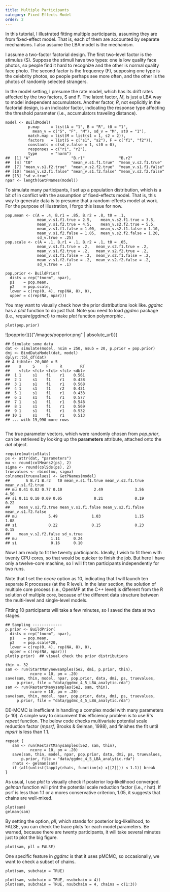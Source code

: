 ```yaml
---
title: Multiple Participants
category: Fixed Effects Model
order: 2
---
```


In this tutorial, I illustrated fitting multiple participants, assuming
they are from fixed-effect model. That is, each of them are accounted
by separate mechanisms. I also assume the LBA model is the mechanism.

I assume a two-factor factorial design. The first two-level factor is
the stimulus (S). Suppose the stimuli have two types: one is low quality
face photos, so people find it hard to recognize and the other
is normal quality face photo.  The second factor is the frequency (F),
supposing one type is the celebrity photos, so people perhaps see more often, and
the other is the photos of randomly selected strangers.


In the model setting, I presume the rate model, which has its drift rates
affected by the two factors, S and F.  The latent factor, _M_, is just a
LBA way to model independent accumulators. Another factor, _R_, not
explicitly in the factorial design,
is an indicator factor, indicating the response type affecting the
threshold parameter (i.e., accumulators traveling distance).


```
model <- BuildModel(
          p.map     = list(A = "1", B = "R", t0 = "1",
            mean_v = c("S", "F", "M"), sd_v = "M", st0 = "1"),
          match.map = list(M = list(s1 = 1, s2 = 2)),
          factors   = list(S = c("s1", "s2"), F = c("f1", "f2")),
          constants = c(sd_v.false = 1, st0 = 0),
          responses = c("r1", "r2"),
          type      = "norm")
##  [1] "A"                  "B.r1"               "B.r2"              
##  [4] "t0"                 "mean_v.s1.f1.true"  "mean_v.s2.f1.true" 
##  [7] "mean_v.s1.f2.true"  "mean_v.s2.f2.true"  "mean_v.s1.f1.false"
## [10] "mean_v.s2.f1.false" "mean_v.s1.f2.false" "mean_v.s2.f2.false"
## [13] "sd_v.true"         
npar <- length(GetPNames(model))
```

To simulate many participants, I set up a population distribution, which
is a bit of in conflict with the assumption of fixed-effects model. That is,
this way to generate data is to presume that a random-effects model at
work. For the purpose of illustration, I forgo this issue for now.

```
pop.mean <- c(A = .4, B.r1 = .85, B.r2 = .8, t0 = .1,
              mean_v.s1.f1.true = 2.5,    mean_v.s2.f1.true = 3.5,
              mean_v.s1.f2.true = 4.5,    mean_v.s2.f2.true = 5.5,
              mean_v.s1.f1.false = 1.00,  mean_v.s2.f1.false = 1.10,
              mean_v.s1.f2.false = 1.05,  mean_v.s2.f2.false = 1.20,
              sd_v.true = .25)
pop.scale <- c(A = .1, B.r1 = .1, B.r2 = .1, t0 = .05,
              mean_v.s1.f1.true = .2,   mean_v.s2.f1.true = .2,
              mean_v.s1.f2.true = .2,   mean_v.s2.f2.true = .2,
              mean_v.s1.f1.false = .2,  mean_v.s2.f1.false = .2,
              mean_v.s1.f2.false = .2,  mean_v.s2.f2.false = .2,
              sd_v.true = .1)

pop.prior <- BuildPrior(
  dists = rep("tnorm", npar),
  p1    = pop.mean,
  p2    = pop.scale,
  lower = c(rep(0, 4), rep(NA, 8), 0),
  upper = c(rep(NA, npar)))

```


You may want to visually check how the prior distributions look like.
_ggdmc_ has a _plot_ function to do just that. Note you need to load _ggdmc_
package (i.e., _require(ggdmc)_) to make _plot_ function polymorphic .

```
plot(pop.prior)

```

![popprior]({{"/images/popprior.png" | absolute_url}})


```
## Simulate some data
dat <- simulate(model, nsim = 250, nsub = 20, p.prior = pop.prior)
dmi <- BindDataModel(dat, model)
dplyr::tbl_df(dat)
## A tibble: 20,000 x 5
##    s     S     F     R        RT
##    <fct> <fct> <fct> <fct> <dbl>
##  1 1     s1    f1    r1    0.561
##  2 1     s1    f1    r1    0.438
##  3 1     s1    f1    r1    0.568
##  4 1     s1    f1    r2    0.431
##  5 1     s1    f1    r1    0.433
##  6 1     s1    f1    r1    0.577
##  7 1     s1    f1    r1    0.548
##  8 1     s1    f1    r1    0.569
##  9 1     s1    f1    r1    0.532
## 10 1     s1    f1    r1    0.513
## ... with 19,990 more rows


```

The true parameter vectors, which were randomly chosen from _pop.prior_, can
be retrieved by looking up the **parameters** attribute, attached onto the
_dat_ object.

```
require(matrixStats)
ps <- attr(dat, "parameters")
mu <- round(colMeans2(ps), 2)
sigma <- round(colSds(ps), 2)
truevalues <- rbind(mu, sigma)
colnames(truevalues) <- GetPNames(model)
##       A B.r1 B.r2   t0 mean_v.s1.f1.true mean_v.s2.f1.true mean_v.s1.f2.true
## mu 0.41 0.82 0.77 0.10              2.49              3.56              4.50
## si 0.11 0.10 0.09 0.05              0.21              0.19              0.22
##    mean_v.s2.f2.true mean_v.s1.f1.false mean_v.s2.f1.false mean_v.s1.f2.false
## mu              5.49               1.03               1.15               1.08
## si              0.22               0.15               0.23               0.15
##    mean_v.s2.f2.false sd_v.true
## mu               1.11      0.24
## si               0.16      0.10
```

Now I am ready to fit the twenty participants. Ideally, I wish to
fit them with twenty CPU cores, so that would be quicker to finish
the job. But here I have only a twelve-core machine, so I will fit ten
participants independently for two runs.

Note that I set the _ncore_ option as 10, indicating that I will launch
ten separate R processes (at the R level).  In the later section, 
the solution of multiple core process (i.e., OpenMP at the C++ level) is
different from the R solution of multiple core, because of the different
data structure between the multi-level and single-level models.

Fitting 10 participants will take a few minutes, so I saved the
data at two stages.

```
## Sampling -------------
p.prior <- BuildPrior(
  dists = rep("tnorm", npar),
  p1    = pop.mean,
  p2    = pop.scale*20,
  lower = c(rep(0, 4), rep(NA, 8), 0),
  upper = c(rep(NA, npar)))
plot(p.prior)  ## visual check the prior distributions

thin <- 32
sam <- run(StartManynewsamples(5e2, dmi, p.prior, thin),
           ncore = 10, pm = .20)
save(sam, thin, model, npar, pop.prior, data, dmi, ps, truevalues,
     p.prior, file = "data/ggdmc_4_5_LBA_analytic.rda")
sam <- run(RestartManysamples(5e2, sam, thin),
           ncore = 10, pm = .20)
save(sam, thin, model, npar, pop.prior, data, dmi, ps, truevalues,
     p.prior, file = "data/ggdmc_4_5_LBA_analytic.rda")
```

DE-MCMC is inefficient in handling a complex model with many
parameters (> 10). A simple way to circumvent this efficiency problem
is to use R's _repeat_ function. The below code checks 
multivariate potential scale reduction factor (_mpsrf_,
Brooks & Gelman, 1998), and finishes the fit until _mpsrt_ is
less than 1.1.

```
repeat {
   sam <- run(RestartManysamples(5e2, sam, thin),
           ncore = 10, pm = .20)
   save(sam, thin, model, npar, pop.prior, data, dmi, ps, truevalues,
       p.prior, file = "data/ggdmc_4_5_LBA_analytic.rda")
   rhats <- gelman(sam) 
   if (all(unlist(lapply(rhats, function(x) x[[2]])) < 1.1)) break
}

```

As usual, I use _plot_ to visually check if posterior log-likelihood
converged. _gelman_ function will print the potential scale reduction
factor (i.e., r hat). If psrf is less than 1.1 or a mores conservative
criterion, 1.05, it suggests that chains are well-mixed.

```
plot(sam)
gelman(sam)
```

By setting the option, _pll_, which stands for posterior log-likelihood,
to FALSE, you can check the trace plots for each model parameters. Be
warned, because there are twenty participants, it will take several
minutes just to plot the big figure.

```
plot(sam, pll = FALSE)
```


One specific feature in _ggdmc_ is that it uses pMCMC, so occasionally,
we want to check a subset of chains.
```
plot(sam, subchain = TRUE)

plot(sam, subchain = TRUE, nsubchain = 4))
plot(sam, subchain = TRUE, nsubchain = 4, chains = c(1:3))

```
